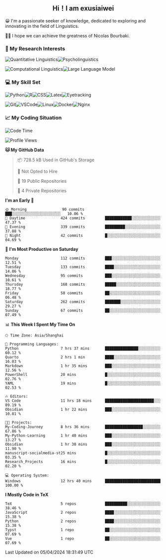   

## <div align="center">Hi！I am exusiaiwei</div>  

😀 I'm a passionate seeker of knowledge, dedicated to exploring and innovating in the field of Linguistics.

🙋‍♂️ I hope we can achieve the greatness of Nicolas Bourbaki.

### 🔬 My Research Interests  

![Quantitative Linguistics](https://img.shields.io/badge/Quantitative%20Linguistics-%230072CC.svg?&style=for-the-badge&logo=appveyor&logoColor=white)![Psycholinguistics](https://img.shields.io/badge/Psycholinguistics-%2301a3a1.svg?&style=for-the-badge&logo=AWS%20Amplify&logoColor=white)

![Computational Linguistics](https://img.shields.io/badge/Computational%20Linguistics-%231877F2.svg?&style=for-the-badge&logo=Markdown&logoColor=white)![Large Language Model](https://img.shields.io/badge/Large%20Language%20Model-%23F76300.svg?&style=for-the-badge&logo=Android&logoColor=white)

### 💻 My Skill Set

![Python](https://img.shields.io/badge/Python-%2314354C.svg?style=for-the-badge&logo=python&logoColor=white&color=2AB3E3)![R](https://img.shields.io/badge/-R-276DC3?style=for-the-badge&logo=r&logoColor=white)![CSS](https://img.shields.io/badge/-CSS-1572B6?style=for-the-badge&logo=css3&logoColor=white)![Latex](https://img.shields.io/badge/-Latex-008080?style=for-the-badge&logo=latex&logoColor=white)![Eyetracking](https://img.shields.io/badge/Eyetracking-%230078D6?style=for-the-badge&logo=SearXNG&logoColor=#3050FF)

![Git](https://img.shields.io/badge/-Git-F05032?style=for-the-badge&logo=git&logoColor=white)![VSCode](https://img.shields.io/badge/-VSCode-007ACC?style=for-the-badge&logo=visual-studio-code&logoColor=white)![Linux](https://img.shields.io/badge/-Linux-FCC624?style=for-the-badge&logo=linux&logoColor=black)![Docker](https://img.shields.io/badge/-Docker-2496ED?style=for-the-badge&logo=docker&logoColor=white)![Nginx](https://img.shields.io/badge/-Nginx-009639?style=for-the-badge&logo=nginx&logoColor=white)

### 📈 My Coding Situation

<!--START_SECTION:waka-->
![Code Time](http://img.shields.io/badge/Code%20Time-96%20hrs%2023%20mins-blue)

![Profile Views](http://img.shields.io/badge/Profile%20Views-0-blue)

**🐱 My GitHub Data** 

> 📦 728.5 kB Used in GitHub's Storage 
 > 
> 🚫 Not Opted to Hire
 > 
> 📜 19 Public Repositories 
 > 
> 🔑 4 Private Repositories 
 > 
**I'm an Early 🐤** 

```text
🌞 Morning                90 commits          ███░░░░░░░░░░░░░░░░░░░░░░   10.06 % 
🌆 Daytime                424 commits         ████████████░░░░░░░░░░░░░   47.37 % 
🌃 Evening                339 commits         █████████░░░░░░░░░░░░░░░░   37.88 % 
🌙 Night                  42 commits          █░░░░░░░░░░░░░░░░░░░░░░░░   04.69 % 
```
📅 **I'm Most Productive on Saturday** 

```text
Monday                   112 commits         ███░░░░░░░░░░░░░░░░░░░░░░   12.51 % 
Tuesday                  133 commits         ████░░░░░░░░░░░░░░░░░░░░░   14.86 % 
Wednesday                95 commits          ███░░░░░░░░░░░░░░░░░░░░░░   10.61 % 
Thursday                 168 commits         █████░░░░░░░░░░░░░░░░░░░░   18.77 % 
Friday                   58 commits          ██░░░░░░░░░░░░░░░░░░░░░░░   06.48 % 
Saturday                 262 commits         ███████░░░░░░░░░░░░░░░░░░   29.27 % 
Sunday                   67 commits          ██░░░░░░░░░░░░░░░░░░░░░░░   07.49 % 
```


📊 **This Week I Spent My Time On** 

```text
🕑︎ Time Zone: Asia/Shanghai

💬 Programming Languages: 
Python                   7 hrs 37 mins       ███████████████░░░░░░░░░░   60.12 % 
Quarto                   2 hrs 1 min         ████░░░░░░░░░░░░░░░░░░░░░   16.03 % 
Markdown                 1 hr 35 mins        ███░░░░░░░░░░░░░░░░░░░░░░   12.56 % 
PowerShell               20 mins             █░░░░░░░░░░░░░░░░░░░░░░░░   02.76 % 
YAML                     19 mins             █░░░░░░░░░░░░░░░░░░░░░░░░   02.53 % 

🔥 Editors: 
VS Code                  11 hrs 18 mins      ██████████████████████░░░   89.19 % 
Obsidian                 1 hr 22 mins        ███░░░░░░░░░░░░░░░░░░░░░░   10.81 % 

🐱‍💻 Projects: 
My-Coding-Journey        8 hrs 36 mins       █████████████████░░░░░░░░   67.86 % 
My-Python-Learning       1 hr 40 mins        ███░░░░░░░░░░░░░░░░░░░░░░   13.27 % 
Obsidian                 1 hr 30 mins        ███░░░░░░░░░░░░░░░░░░░░░░   11.90 % 
manuscript-socialmedia-st25 mins             █░░░░░░░░░░░░░░░░░░░░░░░░   03.35 % 
Research_Projects        16 mins             █░░░░░░░░░░░░░░░░░░░░░░░░   02.20 % 

💻 Operating System: 
Windows                  12 hrs 40 mins      █████████████████████████   100.00 % 
```

**I Mostly Code in TeX** 

```text
TeX                      5 repos             ██████████░░░░░░░░░░░░░░░   38.46 % 
JavaScript               2 repos             ████░░░░░░░░░░░░░░░░░░░░░   15.38 % 
Python                   2 repos             ████░░░░░░░░░░░░░░░░░░░░░   15.38 % 
Typst                    1 repo              ██░░░░░░░░░░░░░░░░░░░░░░░   07.69 % 
Vue                      1 repo              ██░░░░░░░░░░░░░░░░░░░░░░░   07.69 % 
```




 Last Updated on 05/04/2024 18:31:49 UTC
<!--END_SECTION:waka-->
